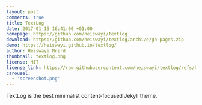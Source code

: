 ```yaml
---
layout: post
comments: true
title: TextLog
date: 2017-01-15 16:41:00 +01:00
homepage: https://github.com/heiswayi/textlog
download: https://github.com/heiswayi/textlog/archive/gh-pages.zip
demo: https://heiswayi.github.io/textlog/
author: Heiswayi Nrird
thumbnail: textlog.png
license: MIT
license_link: https://raw.githubusercontent.com/heiswayi/textlog/refs/heads/gh-pages/LICENSE
carousel:
  - 'screenshot.png'
---
```


TextLog is the best minimalist content-focused Jekyll theme.
